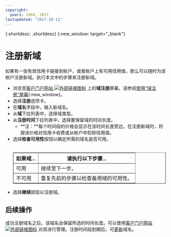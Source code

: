 ```yaml
---
copyright:
  years: 1994, 2017
lastupdated: "2017-10-11"
---
```


{:shortdesc: .shortdesc}
{:new_window: target="_blank"}

# 注册新域

如果有一张有效信用卡链接到帐户，或者帐户上有可用信用值，那么可以随时为该帐户注册新域。执行本文中的步骤来注册新域。

* 浏览至[客户门户网站 ![外部链接图标](../../icons/launch-glyph.svg "外部链接图标")](https://control.softlayer.com/) 上的**域注册**屏幕。请参阅[使用“域注册”屏幕](use-domain-reg-screen.html){:new_window}。
* 选择**注册**选项卡。
* 在**域名**字段中，输入新域名。
* 从**域**下拉列表中，选择域类型。
* 从**注册时间**下拉列表中，选择要保留域的时间长度。
  * **注：**每个时间段的价格会显示在该时间长度旁边，在注册新域时，将按该价格对信用卡收费或从帐户中扣除信用值。
* 选择**检查可用性**按钮以确定所需的域名是否可用。<br/><br/><table border="1"><tbody><tr><th>如果域...</th><th>请执行以下步骤...</th></tr><tr><td>可用</td><td>继续至下一步。</td></tr><tr><td>不可用</td><td>重复先前的步骤以检查备用域的可用性。</td></tr></tbody></table>
* 选择**继续**按钮以注册域。

## 后续操作

成功注册域名之后，该域名会保留所选的时间长度。可以使用[客户门户网站 ![外部链接图标](../../icons/launch-glyph.svg "外部链接图标")](https://control.softlayer.com/) 对其进行管理。注册时间段到期后，可[更新](renew-multiple-existing-domains.html)域名。
